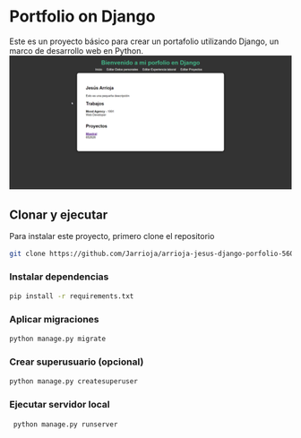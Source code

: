 # Portfolio on Django

Este es un proyecto básico para crear un portafolio utilizando Django, un marco de desarrollo web en Python.
![alt text](chrome_KBGkiXnQBq.png)

## Clonar y ejecutar

Para instalar este proyecto, primero clone el repositorio

```bash
git clone https://github.com/Jarrioja/arrioja-jesus-django-porfolio-56075
```

### Instalar dependencias

```bash
pip install -r requirements.txt
```

### Aplicar migraciones

```bash
python manage.py migrate
```

### Crear superusuario (opcional)

```bash
python manage.py createsuperuser
```

### Ejecutar servidor local

```bash
 python manage.py runserver
```
